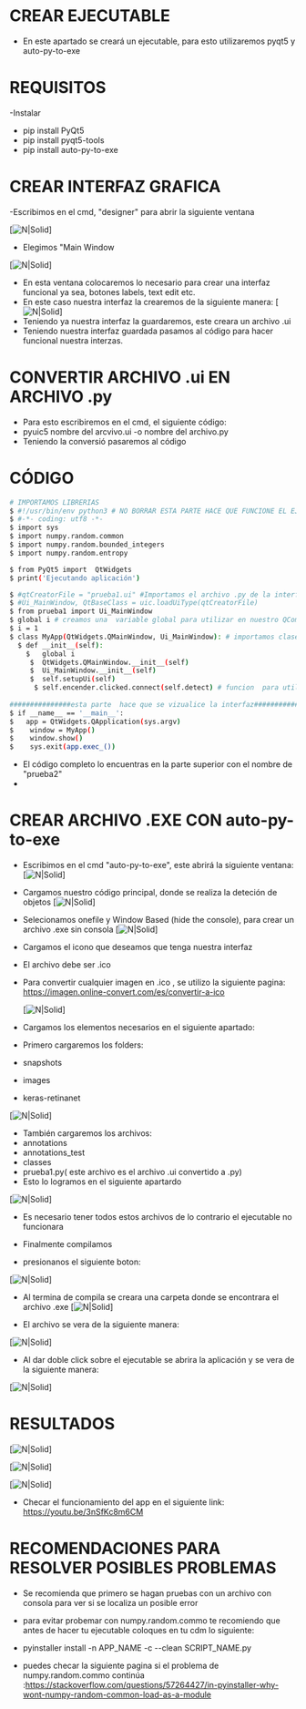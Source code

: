 # CREAR EJECUTABLE 
- En este apartado se creará  un ejecutable, para esto utilizaremos pyqt5 y auto-py-to-exe
# REQUISITOS
-Instalar
- pip install PyQt5
- pip install pyqt5-tools
- pip install auto-py-to-exe
# CREAR INTERFAZ GRAFICA 
-Escribimos  en el cmd, "designer" para abrir la siguiente ventana
 
 [![N|Solid](https://github.com/ElectronicMakerSpace/Reconocimiento-Imagenes/blob/main/DETECTOR%20DE%20OBJETOS%20POR%20VIDEO/im%C3%A1genes%20para%20%20readme/designer.jpeg)]

- Elegimos "Main Window

[![N|Solid](https://github.com/ElectronicMakerSpace/Reconocimiento-Imagenes/blob/main/DETECTOR%20DE%20OBJETOS%20POR%20VIDEO/im%C3%A1genes%20para%20%20readme/designer2.jpeg)]


- En esta ventana colocaremos  lo necesario para crear una interfaz funcional ya sea, botones labels,  text edit etc.
- En este caso nuestra interfaz la crearemos de la siguiente manera:
[![N|Solid](https://github.com/ElectronicMakerSpace/Reconocimiento-Imagenes/blob/main/DETECTOR%20DE%20OBJETOS%20POR%20VIDEO/im%C3%A1genes%20para%20%20readme/interfaz.jpeg)]
- Teniendo ya nuestra interfaz  la guardaremos, este creara un archivo .ui 
- Teniendo nuestra interfaz guardada pasamos al código para hacer funcional  nuestra  interzas.
# CONVERTIR ARCHIVO .ui EN ARCHIVO .py
- Para esto escribiremos en el cmd, el siguiente código:
- pyuic5 nombre del arcvivo.ui -o nombre del archivo.py
- Teniendo  la conversió pasaremos al código
# CÓDIGO
 ```sh
 # IMPORTAMOS LIBRERIAS 
$ #!/usr/bin/env python3 # NO BORRAR ESTA PARTE HACE QUE FUNCIONE EL EJECUTABLE 
$ #-*- coding: utf8 -*-
$ import sys
$ import numpy.random.common
$ import numpy.random.bounded_integers
$ import numpy.random.entropy

$ from PyQt5 import  QtWidgets
$ print('Ejecutando aplicación')

$ #qtCreatorFile = "prueba1.ui" #Importamos el archivo .py de la interfaz
$ #Ui_MainWindow, QtBaseClass = uic.loadUiType(qtCreatorFile)
$ from prueba1 import Ui_MainWindow
$ global i # creamos una  variable global para utilizar en nuestro QComboBox
$ i = 1
$ class MyApp(QtWidgets.QMainWindow, Ui_MainWindow): # importamos clase
   $ def __init__(self):
     $   global i
      $  QtWidgets.QMainWindow.__init__(self)
      $  Ui_MainWindow.__init__(self)
      $  self.setupUi(self)
       $ self.encender.clicked.connect(self.detect) # funcion  para utilizar boton
       
###############esta parte  hace que se vizualice la interfaz######################################
$ if __name__ == '__main__':
$   app = QtWidgets.QApplication(sys.argv)
$    window = MyApp()
$    window.show()
$    sys.exit(app.exec_())
```
- El código completo lo encuentras en la parte superior con el nombre de "prueba2"
-
# CREAR ARCHIVO .EXE CON  auto-py-to-exe
- Escribimos en el cmd "auto-py-to-exe", este abrirá la siguiente ventana:
[![N|Solid](https://github.com/ElectronicMakerSpace/Reconocimiento-Imagenes/blob/main/DETECTOR%20DE%20OBJETOS%20POR%20VIDEO/im%C3%A1genes%20para%20%20readme/PT-TO-EXE.jpeg)]
- Cargamos  nuestro código principal, donde se realiza la deteción de objetos
 [![N|Solid](https://github.com/ElectronicMakerSpace/Reconocimiento-Imagenes/blob/main/DETECTOR%20DE%20OBJETOS%20POR%20VIDEO/im%C3%A1genes%20para%20%20readme/CARGAR.jpeg)]
 
 - Selecionamos  onefile y Window Based (hide the console), para crear un archivo .exe sin consola 
  [![N|Solid](https://github.com/ElectronicMakerSpace/Reconocimiento-Imagenes/blob/main/DETECTOR%20DE%20OBJETOS%20POR%20VIDEO/im%C3%A1genes%20para%20%20readme/SIN%20CONSOLA.jpeg)] 

- Cargamos el icono que deseamos que tenga nuestra interfaz
- El archivo debe ser .ico 
- Para convertir cualquier imagen en .ico , se utilizo la siguiente pagina: https://imagen.online-convert.com/es/convertir-a-ico

   [![N|Solid](https://github.com/ElectronicMakerSpace/Reconocimiento-Imagenes/blob/main/DETECTOR%20DE%20OBJETOS%20POR%20VIDEO/im%C3%A1genes%20para%20%20readme/ICONO.jpeg)]  
   
- Cargamos los elementos necesarios  en el siguiente apartado:
- Primero cargaremos los folders:
- snapshots
- images
- keras-retinanet


 [![N|Solid](https://github.com/ElectronicMakerSpace/Reconocimiento-Imagenes/blob/main/DETECTOR%20DE%20OBJETOS%20POR%20VIDEO/im%C3%A1genes%20para%20%20readme/FOLDER.jpeg)] 
 
 - También cargaremos los archivos:
 - annotations 
 - annotations_test 
 - classes
 - prueba1.py( este archivo es  el archivo .ui convertido a .py)
 - Esto lo logramos en el siguiente apartardo
 
 [![N|Solid](https://github.com/ElectronicMakerSpace/Reconocimiento-Imagenes/blob/main/DETECTOR%20DE%20OBJETOS%20POR%20VIDEO/im%C3%A1genes%20para%20%20readme/ARCHIVOS.jpeg)] 
 
 - Es necesario tener todos estos archivos de lo contrario  el ejecutable no funcionara
 
 - Finalmente compilamos 
 - presionanos el siguiente boton:
 
 [![N|Solid](https://github.com/ElectronicMakerSpace/Reconocimiento-Imagenes/blob/main/DETECTOR%20DE%20OBJETOS%20POR%20VIDEO/im%C3%A1genes%20para%20%20readme/EJECUTAR.jpeg)] 
   
  - Al termina de compila se creara una carpeta donde  se encontrara el archivo .exe
    [![N|Solid](https://github.com/ElectronicMakerSpace/Reconocimiento-Imagenes/blob/main/DETECTOR%20DE%20OBJETOS%20POR%20VIDEO/im%C3%A1genes%20para%20%20readme/CARPETA_EXE.jpeg)] 
   
   - El archivo se vera de la siguiente manera:
    
[![N|Solid](https://github.com/ElectronicMakerSpace/Reconocimiento-Imagenes/blob/main/DETECTOR%20DE%20OBJETOS%20POR%20VIDEO/im%C3%A1genes%20para%20%20readme/EXE_P.jpeg)]

- Al dar doble click  sobre el ejecutable se abrira la aplicación y se vera de la siguiente manera:

[![N|Solid](https://github.com/ElectronicMakerSpace/Reconocimiento-Imagenes/blob/main/DETECTOR%20DE%20OBJETOS%20POR%20VIDEO/im%C3%A1genes%20para%20%20readme/APP.jpeg)]

# RESULTADOS
[![N|Solid](https://github.com/ElectronicMakerSpace/Reconocimiento-Imagenes/blob/main/DETECTOR%20DE%20OBJETOS%20POR%20VIDEO/im%C3%A1genes%20para%20%20readme/RESULTADO5.jpeg)]

[![N|Solid](https://github.com/ElectronicMakerSpace/Reconocimiento-Imagenes/blob/main/DETECTOR%20DE%20OBJETOS%20POR%20VIDEO/im%C3%A1genes%20para%20%20readme/RESULTADO%206.jpeg)]

[![N|Solid](https://github.com/ElectronicMakerSpace/Reconocimiento-Imagenes/blob/main/DETECTOR%20DE%20OBJETOS%20POR%20VIDEO/im%C3%A1genes%20para%20%20readme/RESULTADO7.jpeg)]

- Checar el funcionamiento del app en  el siguiente link: https://youtu.be/3nSfKc8m6CM



# RECOMENDACIONES PARA RESOLVER POSIBLES PROBLEMAS

-  Se recomienda que primero se hagan pruebas con un archivo con consola para ver si se localiza un posible error 
- para evitar probemar con  numpy.random.commo te recomiendo que antes de hacer tu ejecutable coloques en tu cdm lo siguiente:

- pyinstaller install -n APP_NAME -c --clean SCRIPT_NAME.py

- puedes checar la siguiente pagina si   el problema de numpy.random.commo continúa :https://stackoverflow.com/questions/57264427/in-pyinstaller-why-wont-numpy-random-common-load-as-a-module
 
 
 
 
 
 
   
        

       
       
       
       
       
       
       
       
       



